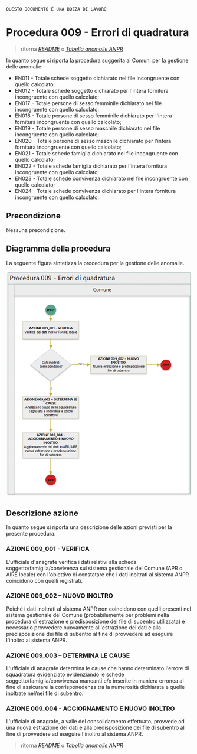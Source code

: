 	QUESTO DOCUMENTO É UNA BOZZA DI LAVORO

# Procedura 009 - Errori di quadratura

> ritorna [*README*](../README.md) o [*Tabella anomalie ANPR*](../TAB01_ANOMALIE_ANPR.md)

In quanto segue si riporta la procedura suggerita ai Comuni per la gestione delle anomalie: 

- EN011 - Totale schede soggetto dichiarato nel file incongruente con quello calcolato;
- EN012 - Totale schede soggetto dichiarato per l'intera fornitura incongruente con quello calcolato;
- EN017 - Totale persone di sesso femminile dichiarato nel file incongruente con quello calcolato;
- EN018 - Totale persone di sesso femminile dichiarato per l'intera fornitura incongruente con quello calcolato;
- EN019 - Totale persone di sesso maschile dichiarato nel file incongruente con quello calcolato;
- EN020 - Totale persone di sesso maschile dichiarato per l'intera fornitura incongruente con quello calcolato;
- EN021 - Totale schede famiglia dichiarato nel file incongruente con quello calcolato;
- EN022 - Totale schede famiglia dichiarato per l'intera fornitura incongruente con quello calcolato;
- EN023 - Totale schede convivenza dichiarato nel file incongruente con quello calcolato;
- EN024 - Totale schede convivenza dichiarato per l'intera fornitura incongruente con quello calcolato.


## Precondizione
Nessuna precondizione.


## Diagramma della procedura
La seguente figura sintetizza la procedura per la gestione delle anomalie.

![Swimlane diagram procedura 009](image/IMAGE_009.png)

## Descrizione azione
In quanto segue si riporta una descrizione delle azioni previsti per la presente procedura.

### AZIONE 009_001 - VERIFICA
L'ufficiale d'anagrafe verifica i dati relativi alla scheda soggetto/famiglia/convivenza sul sistema gestionale del Comune (APR o AIRE locale) con l'obiettivo di constatare che i dati inoltrati al sistema ANPR coincidono con quelli registrati.

### AZIONE 009_002 – NUOVO INOLTRO
Poichè i dati inoltrati al sistema ANPR non coincidono con quelli presenti nel sistema gestionale del Comune (probabilemente per problemi nella procedura di estrazione e predisposizione dei file di subentro utilizzata) è necessario provvedere nuovamente all'estrazione dei dati e alla predisposizione dei file di subentro al fine di provvedere ad eseguire l'inoltro al sistema ANPR.

### AZIONE 009_003 – DETERMINA LE CAUSE
L'ufficiale di anagrafe determina le cause che hanno determinato l'errore di squadratura evidenziato evidenziando le schede soggetto/famiglia/convivenza mancanti e/o inserite in maniera erronea al fine di assicurare la corrisponedenza tra la numerosità dichiarata e quelle inoltrate nel/nei file di subentro. 

### AZIONE 009_004 - AGGIORNAMENTO E NUOVO INOLTRO
L'ufficiale di anagrafe, a valle del consolidamento effettuato, provvede ad una nuova estrazione dei dati e alla predisposizione dei file di subentro al fine di provvedere ad eseguire l'inoltro al sistema ANPR.


> ritorna [*README*](../README.md) o [*Tabella anomalie ANPR*](../TAB01_ANOMALIE_ANPR.md)
